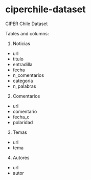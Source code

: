# ciperchile-dataset
CIPER Chile Dataset

Tables and columns:

1) Noticias 
- url
- titulo
- entradilla
- fecha
- n_comentarios
- categoria
- n_palabras

2) Comentarios 
- url
- comentario
- fecha_c
- polaridad

3) Temas
- url
- tema

4) Autores
- url
- autor

